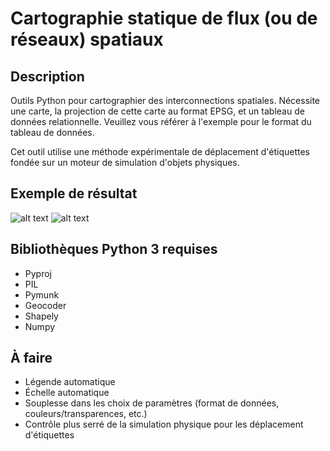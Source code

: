 # Cartographie statique de flux (ou de réseaux) spatiaux

## Description
Outils Python pour cartographier des interconnections spatiales. Nécessite une carte, la projection de cette carte au format EPSG, et un tableau de données relationnelle. Veuillez vous référer à l'exemple pour le format du tableau de données.

Cet outil utilise une méthode expérimentale de déplacement d'étiquettes fondée sur un moteur de simulation d'objets physiques.

## Exemple de résultat
![alt text](https://github.com/AtelierCartographique/Cartographie-Statique-Flux-Spatiaux/blob/master/images/result.png)
![alt text](https://github.com/AtelierCartographique/Cartographie-Statique-Flux-Spatiaux/blob/master/images/NFootprint-Reasons_travel_EN_Size-0.008-0.04_Scale-Linear_Palette-Set2.jpg)

## Bibliothèques Python 3 requises
* Pyproj
* PIL
* Pymunk
* Geocoder
* Shapely
* Numpy

## À faire
* Légende automatique
* Échelle automatique
* Souplesse dans les choix de paramètres (format de données, couleurs/transparences, etc.)
* Contrôle plus serré de la simulation physique pour les déplacement d'étiquettes
